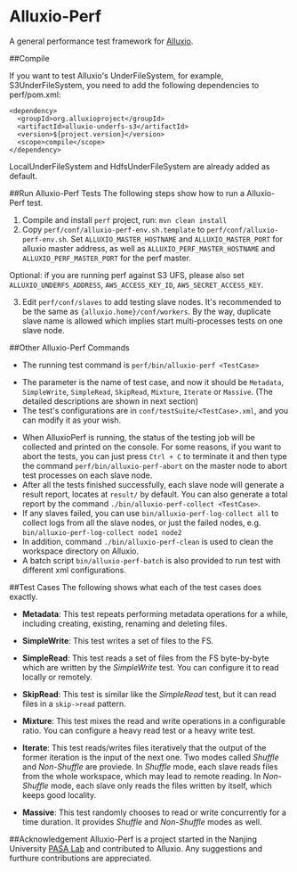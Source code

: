 Alluxio-Perf
============

A general performance test framework for [Alluxio](http://alluxio-project.org/).

##Compile

If you want to test Alluxio's UnderFileSystem, for example, S3UnderFileSystem, you need to add the following
dependencies to perf/pom.xml:

    <dependency>
      <groupId>org.alluxioproject</groupId>
      <artifactId>alluxio-underfs-s3</artifactId>
      <version>${project.version}</version>
      <scope>compile</scope>
    </dependency>

LocalUnderFileSystem and HdfsUnderFileSystem are already added as default.

##Run Alluxio-Perf Tests
The following steps show how to run a Alluxio-Perf test.

1. Compile and install `perf` project, run: `mvn clean install`
2. Copy `perf/conf/alluxio-perf-env.sh.template` to `perf/conf/alluxio-perf-env.sh`. Set `ALLUXIO_MASTER_HOSTNAME` and `ALLUXIO_MASTER_PORT` for alluxio master address, as well as `ALLUXIO_PERF_MASTER_HOSTNAME` and `ALLUXIO_PERF_MASTER_PORT` for the perf master.

Optional: if you are running perf against S3 UFS, please also set `ALLUXIO_UNDERFS_ADDRESS`, `AWS_ACCESS_KEY_ID`, `AWS_SECRET_ACCESS_KEY`.

3. Edit `perf/conf/slaves` to add testing slave nodes. It's recommended to be the same as `{alluxio.home}/conf/workers`. By the way, duplicate slave name is allowed which implies start multi-processes tests on one slave node.

##Other Alluxio-Perf Commands
- The running test command is `perf/bin/alluxio-perf <TestCase>`
 * The parameter is the name of test case, and now it should be `Metadata`, `SimpleWrite`, `SimpleRead`, `SkipRead`, `Mixture`, `Iterate` or `Massive`. (The detailed descriptions are shown in next section)
 * The test's configurations are in `conf/testSuite/<TestCase>.xml`, and you can modify it as your wish.
- When AlluxioPerf is running, the status of the testing job will be collected and printed on the console. For some reasons, if you want to abort the tests, you can just press `Ctrl + C` to terminate it and then type the command `perf/bin/alluxio-perf-abort` on the master node to abort test processes on each slave node.
- After all the tests finished successfully, each slave node will generate a result report, locates at `result/` by default. You can also generate a total report by the command `./bin/alluxio-perf-collect <TestCase>`.
- If any slaves failed, you can use `bin/alluxio-perf-log-collect all` to collect logs from all the slave nodes, or just the failed nodes, e.g. `bin/alluxio-perf-log-collect node1 node2`
- In addition, command `./bin/alluxio-perf-clean` is used to clean the workspace directory on Alluxio.
- A batch script `bin/alluxio-perf-batch` is also provided to run test with different xml configurations.

##Test Cases
The following shows what each of the test cases does exactly.

* **Metadata**: This test repeats performing metadata operations for a while, including creating, existing, renaming and deleting files.

* **SimpleWrite**: This test writes a set of files to the FS.

* **SimpleRead**: This test reads a set of files from the FS byte-by-byte which are written by the *SimpleWrite* test. You can configure it to read locally or remotely.

* **SkipRead**: This test is similar like the *SimpleRead* test, but it can read files in a `skip->read` pattern.

* **Mixture**: This test mixes the read and write operations in a configurable ratio. You can configure a heavy read test or a heavy write test.

* **Iterate**: This test reads/writes files iteratively that the output of the former iteration is the input of the next one. Two modes called *Shuffle* and *Non-Shuffle* are proviede. In *Shuffle* mode, each slave reads files from the whole workspace, which may lead to remote reading. In *Non-Shuffle* mode, each slave only reads the files written by itself, which keeps good locality.

* **Massive**: This test randomly chooses to read or write concurrently for a time duration. It provides *Shuffle* and *Non-Shuffle* modes as well.

##Acknowledgement
Alluxio-Perf is a project started in the Nanjing University [PASA Lab](http://pasa-bigdata.nju.edu.cn/English/index.html) and contributed to Alluxio. Any suggestions and furthure contributions are appreciated.
